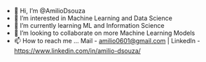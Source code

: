 - 👋 Hi, I’m @AmilioDsouza
- 👀 I’m interested in Machine Learning and Data Science
- 🌱 I’m currently learning ML and Information Science
- 💞️ I’m looking to collaborate on more Machine Learning Models
- 📫 How to reach me ... Mail - amilio0601@gmail.com | LinkedIn - https://www.linkedin.com/in/amilio-dsouza/

<!---
AmilioDsouza/AmilioDsouza is a ✨ special ✨ repository because its `README.md` (this file) appears on your GitHub profile.
You can click the Preview link to take a look at your changes.
--->
